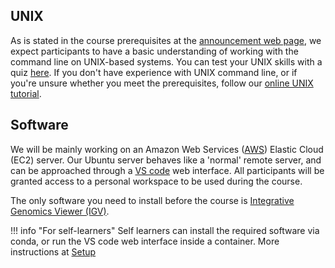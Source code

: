 
## UNIX

As is stated in the course prerequisites at the [announcement web page](https://www.sib.swiss/training/course/20220915_NGSGV), we expect participants to have a basic understanding of working with the command line on UNIX-based systems. You can test your UNIX skills with a quiz [here](https://docs.google.com/forms/d/e/1FAIpQLSd2BEWeOKLbIRGBT_aDEGPce1FOaVYBbhBiaqcaHoBKNB27MQ/viewform?usp=sf_link). If you don't have experience with UNIX command line, or if you're unsure whether you meet the prerequisites, follow our [online UNIX tutorial](https://edu.sib.swiss/pluginfile.php/2878/mod_resource/content/4/couselab-html/content.html).

## Software

We will be mainly working on an Amazon Web Services ([AWS](https://aws.amazon.com/]))  Elastic Cloud (EC2) server. Our Ubuntu server behaves like a 'normal' remote server, and can be approached through a [VS code](https://code.visualstudio.com/) web interface. All participants will be granted access to a personal workspace to be used during the course.

The only software you need to install before the course is [Integrative Genomics Viewer (IGV)](http://software.broadinstitute.org/software/igv/).

!!! info "For self-learners"
    Self learners can install the required software via conda, or run the VS code web interface inside a container. More instructions at [Setup](day1/server_login.md)
    
    
